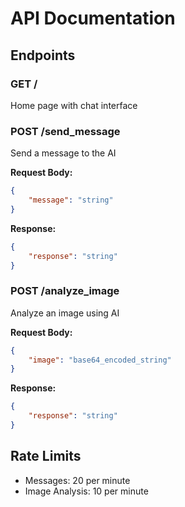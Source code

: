 # API Documentation

## Endpoints

### GET /
Home page with chat interface

### POST /send_message
Send a message to the AI

**Request Body:**
```json
{
    "message": "string"
}
```

**Response:**
```json
{
    "response": "string"
}
```

### POST /analyze_image
Analyze an image using AI

**Request Body:**
```json
{
    "image": "base64_encoded_string"
}
```

**Response:**
```json
{
    "response": "string"
}
```

## Rate Limits
- Messages: 20 per minute
- Image Analysis: 10 per minute 